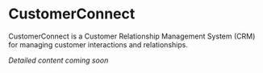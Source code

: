 # CustomerConnect

CustomerConnect is a Customer Relationship Management System (CRM) for managing customer interactions and relationships.

*Detailed content coming soon*
